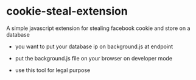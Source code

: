# cookie-steal-extension
A simple javascript extension for stealing facebook cookie and store on a database

- you want to put your database ip on background.js at endpoint

- put the background.js file on your browser on developer mode

- use this tool for legal purpose

